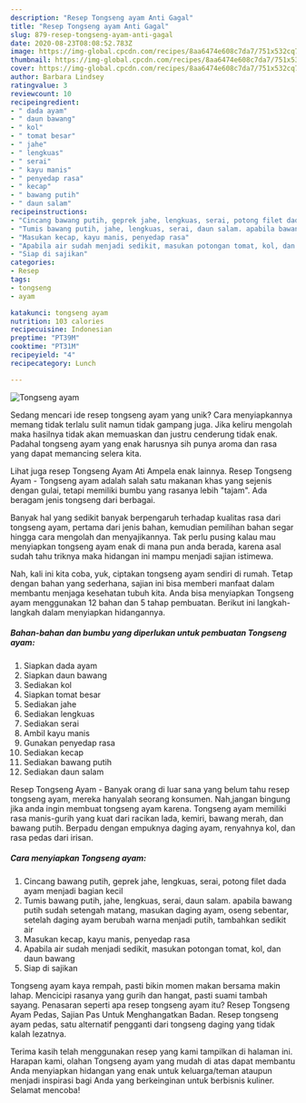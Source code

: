 ```yaml
---
description: "Resep Tongseng ayam Anti Gagal"
title: "Resep Tongseng ayam Anti Gagal"
slug: 879-resep-tongseng-ayam-anti-gagal
date: 2020-08-23T08:08:52.783Z
image: https://img-global.cpcdn.com/recipes/8aa6474e608c7da7/751x532cq70/tongseng-ayam-foto-resep-utama.jpg
thumbnail: https://img-global.cpcdn.com/recipes/8aa6474e608c7da7/751x532cq70/tongseng-ayam-foto-resep-utama.jpg
cover: https://img-global.cpcdn.com/recipes/8aa6474e608c7da7/751x532cq70/tongseng-ayam-foto-resep-utama.jpg
author: Barbara Lindsey
ratingvalue: 3
reviewcount: 10
recipeingredient:
- " dada ayam"
- " daun bawang"
- " kol"
- " tomat besar"
- " jahe"
- " lengkuas"
- " serai"
- " kayu manis"
- " penyedap rasa"
- " kecap"
- " bawang putih"
- " daun salam"
recipeinstructions:
- "Cincang bawang putih, geprek jahe, lengkuas, serai, potong filet dada ayam menjadi bagian kecil"
- "Tumis bawang putih, jahe, lengkuas, serai, daun salam. apabila bawang putih sudah setengah matang, masukan daging ayam, oseng sebentar, setelah daging ayam berubah warna menjadi putih, tambahkan sedikit air"
- "Masukan kecap, kayu manis, penyedap rasa"
- "Apabila air sudah menjadi sedikit, masukan potongan tomat, kol, dan daun bawang"
- "Siap di sajikan"
categories:
- Resep
tags:
- tongseng
- ayam

katakunci: tongseng ayam 
nutrition: 103 calories
recipecuisine: Indonesian
preptime: "PT39M"
cooktime: "PT31M"
recipeyield: "4"
recipecategory: Lunch

---
```



![Tongseng ayam](https://img-global.cpcdn.com/recipes/8aa6474e608c7da7/751x532cq70/tongseng-ayam-foto-resep-utama.jpg)

Sedang mencari ide resep tongseng ayam yang unik? Cara menyiapkannya memang tidak terlalu sulit namun tidak gampang juga. Jika keliru mengolah maka hasilnya tidak akan memuaskan dan justru cenderung tidak enak. Padahal tongseng ayam yang enak harusnya sih punya aroma dan rasa yang dapat memancing selera kita.

Lihat juga resep Tongseng Ayam Ati Ampela enak lainnya. Resep Tongseng Ayam - Tongseng ayam adalah salah satu makanan khas yang sejenis dengan gulai, tetapi memiliki bumbu yang rasanya lebih &#34;tajam&#34;. Ada beragam jenis tongseng dari berbagai.

Banyak hal yang sedikit banyak berpengaruh terhadap kualitas rasa dari tongseng ayam, pertama dari jenis bahan, kemudian pemilihan bahan segar hingga cara mengolah dan menyajikannya. Tak perlu pusing kalau mau menyiapkan tongseng ayam enak di mana pun anda berada, karena asal sudah tahu triknya maka hidangan ini mampu menjadi sajian istimewa.


Nah, kali ini kita coba, yuk, ciptakan tongseng ayam sendiri di rumah. Tetap dengan bahan yang sederhana, sajian ini bisa memberi manfaat dalam membantu menjaga kesehatan tubuh kita. Anda bisa menyiapkan Tongseng ayam menggunakan 12 bahan dan 5 tahap pembuatan. Berikut ini langkah-langkah dalam menyiapkan hidangannya.

<!--inarticleads1-->

##### Bahan-bahan dan bumbu yang diperlukan untuk pembuatan Tongseng ayam:

1. Siapkan  dada ayam
1. Siapkan  daun bawang
1. Sediakan  kol
1. Siapkan  tomat besar
1. Sediakan  jahe
1. Sediakan  lengkuas
1. Sediakan  serai
1. Ambil  kayu manis
1. Gunakan  penyedap rasa
1. Sediakan  kecap
1. Sediakan  bawang putih
1. Sediakan  daun salam


Resep Tongseng Ayam - Banyak orang di luar sana yang belum tahu resep tongseng ayam, mereka hanyalah seorang konsumen. Nah,jangan bingung jika anda ingin membuat tongseng ayam karena. Tongseng ayam memiliki rasa manis-gurih yang kuat dari racikan lada, kemiri, bawang merah, dan bawang putih. Berpadu dengan empuknya daging ayam, renyahnya kol, dan rasa pedas dari irisan. 

<!--inarticleads2-->

##### Cara menyiapkan Tongseng ayam:

1. Cincang bawang putih, geprek jahe, lengkuas, serai, potong filet dada ayam menjadi bagian kecil
1. Tumis bawang putih, jahe, lengkuas, serai, daun salam. apabila bawang putih sudah setengah matang, masukan daging ayam, oseng sebentar, setelah daging ayam berubah warna menjadi putih, tambahkan sedikit air
1. Masukan kecap, kayu manis, penyedap rasa
1. Apabila air sudah menjadi sedikit, masukan potongan tomat, kol, dan daun bawang
1. Siap di sajikan


Tongseng ayam kaya rempah, pasti bikin momen makan bersama makin lahap. Mencicipi rasanya yang gurih dan hangat, pasti suami tambah sayang. Penasaran seperti apa resep tongseng ayam itu? Resep Tongseng Ayam Pedas, Sajian Pas Untuk Menghangatkan Badan. Resep tongseng ayam pedas, satu alternatif pengganti dari tongseng daging yang tidak kalah lezatnya. 

Terima kasih telah menggunakan resep yang kami tampilkan di halaman ini. Harapan kami, olahan Tongseng ayam yang mudah di atas dapat membantu Anda menyiapkan hidangan yang enak untuk keluarga/teman ataupun menjadi inspirasi bagi Anda yang berkeinginan untuk berbisnis kuliner. Selamat mencoba!
